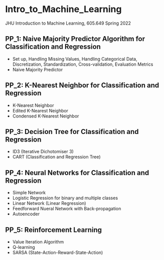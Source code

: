 # Intro_to_Machine_Learning
JHU Introduction to Machine Learning, 605.649 Spring 2022

## PP_1: Naive Majority Predictor Algorithm for Classification and Regression
- Set up, Handling Missing Values, Handling Categorical Data, Discretization, Standardization, Cross-validation, Evaluation Metrics
- Naive Majority Predictor
## PP_2: K-Nearest Neighbor for Classification and Regression
- K-Nearest Neighbor
- Edited K-Nearest Neighbor
- Condensed K-Nearest Neighbor
## PP_3: Decision Tree for Classification and Regression
- ID3 (Iterative Dichotomiser 3)
- CART (Classification and Regression Tree)
## PP_4: Neural Networks for Classification and Regression
- Simple Network 
 - Logistic Regression for binary and multiple classes
 - Linear Network (Linear Regression)
- Feedforward Nueral Network with Back-propagation
- Autoencoder
## PP_5: Reinforcement Learning
- Value Iteration Algorithm
- Q-learning
- SARSA (State-Action-Reward-State-Action)

